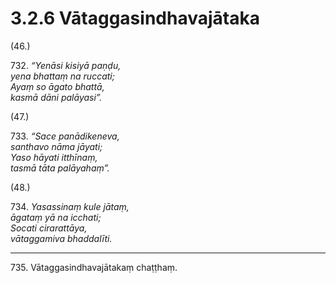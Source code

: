 

# 3.2.6 Vātaggasindhavajātaka




(46.)

732\. _“Yenāsi kisiyā paṇḍu,_  
_yena bhattaṃ na ruccati;_  
_Ayaṃ so āgato bhattā,_  
_kasmā dāni palāyasi”._  


(47.)

733\. _“Sace panādikeneva,_  
_santhavo nāma jāyati;_  
_Yaso hāyati itthīnaṃ,_  
_tasmā tāta palāyahaṃ”._  


(48.)

734\. _Yasassinaṃ kule jātaṃ,_  
_āgataṃ yā na icchati;_  
_Socati cirarattāya,_  
_vātaggamiva bhaddalīti._  


---

735\. Vātaggasindhavajātakaṃ chaṭṭhaṃ.





